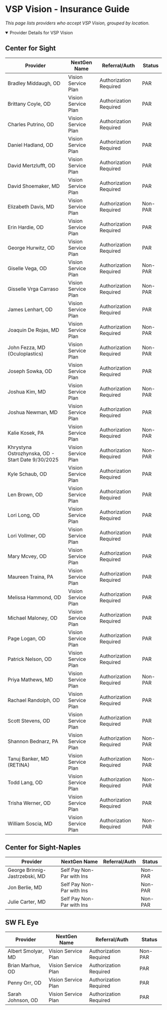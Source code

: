 # VSP Vision - Insurance Guide

*This page lists providers who accept VSP Vision, grouped by location.*

<details open><summary>Provider Details for VSP Vision</summary>

## Center for Sight

| Provider | NextGen Name | Referral/Auth | Status |
|----------|-------------|--------------|--------|
| Bradley Middaugh, OD | Vision Service Plan | Authorization Required | PAR |
| Brittany Coyle, OD | Vision Service Plan | Authorization Required | PAR |
| Charles Putrino, OD | Vision Service Plan | Authorization Required | PAR |
| Daniel Hadland, OD | Vision Service Plan | Authorization Required | PAR |
| David Mertzlufft, OD | Vision Service Plan | Authorization Required | PAR |
| David Shoemaker, MD | Vision Service Plan | Authorization Required | PAR |
| Elizabeth Davis, MD | Vision Service Plan | Authorization Required | Non-PAR |
| Erin Hardie, OD | Vision Service Plan | Authorization Required | PAR |
| George Hurwitz, OD | Vision Service Plan | Authorization Required | PAR |
| Giselle Vega, OD | Vision Service Plan | Authorization Required | Non-PAR |
| Gisselle Vrga Carraso | Vision Service Plan | Authorization Required | Non-PAR |
| James Lenhart, OD | Vision Service Plan | Authorization Required | PAR |
| Joaquin De Rojas, MD | Vision Service Plan | Authorization Required | Non-PAR |
| John Fezza, MD (Oculoplastics) | Vision Service Plan | Authorization Required | Non-PAR |
| Joseph Sowka, OD | Vision Service Plan | Authorization Required | PAR |
| Joshua Kim, MD | Vision Service Plan | Authorization Required | Non-PAR |
| Joshua Newman, MD | Vision Service Plan | Authorization Required | PAR |
| Kalie Kosek, PA | Vision Service Plan | Authorization Required | Non-PAR |
| Khrystyna Ostrozhynska, OD - Start Date 9/30/2025 | Vision Service Plan | Authorization Required | Non-PAR |
| Kyle Schaub, OD | Vision Service Plan | Authorization Required | PAR |
| Len Brown, OD | Vision Service Plan | Authorization Required | PAR |
| Lori Long, OD | Vision Service Plan | Authorization Required | PAR |
| Lori Vollmer, OD | Vision Service Plan | Authorization Required | PAR |
| Mary Mcvey, OD | Vision Service Plan | Authorization Required | PAR |
| Maureen Traina, PA | Vision Service Plan | Authorization Required | PAR |
| Melissa Hammond, OD | Vision Service Plan | Authorization Required | PAR |
| Michael Maloney, OD | Vision Service Plan | Authorization Required | PAR |
| Page Logan, OD | Vision Service Plan | Authorization Required | PAR |
| Patrick Nelson, OD | Vision Service Plan | Authorization Required | PAR |
| Priya Mathews, MD | Vision Service Plan | Authorization Required | Non-PAR |
| Rachael Randolph, OD | Vision Service Plan | Authorization Required | PAR |
| Scott Stevens, OD | Vision Service Plan | Authorization Required | PAR |
| Shannon Bednarz, PA | Vision Service Plan | Authorization Required | Non-PAR |
| Tanuj Banker, MD (RETINA) | Vision Service Plan | Authorization Required | Non-PAR |
| Todd Lang, OD | Vision Service Plan | Authorization Required | Non-PAR |
| Trisha Werner, OD | Vision Service Plan | Authorization Required | PAR |
| William Soscia, MD | Vision Service Plan | Authorization Required | Non-PAR |

## Center for Sight-Naples

| Provider | NextGen Name | Referral/Auth | Status |
|----------|-------------|--------------|--------|
| George Brinnig-Jastrzebski, MD | Self Pay Non-Par with Ins |  | Non-PAR |
| Jon Berlie, MD | Self Pay Non-Par with Ins |  | Non-PAR |
| Julie Carter, MD | Self Pay Non-Par with Ins |  | Non-PAR |

## SW FL Eye

| Provider | NextGen Name | Referral/Auth | Status |
|----------|-------------|--------------|--------|
| Albert Smolyar, MD | Vision Service Plan | Authorization Required | Non-PAR |
| Brian Marhue, OD | Vision Service Plan | Authorization Required | PAR |
| Penny Orr, OD | Vision Service Plan | Authorization Required | PAR |
| Sarah Johnson, OD | Vision Service Plan | Authorization Required | PAR |

</details>

